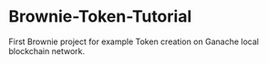# Brownie-Token-Tutorial
First Brownie project for example Token creation on Ganache local blockchain network.
